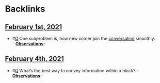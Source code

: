
# Backlinks
## [February 1st, 2021](<February 1st, 2021.md>)
- #[Q](<Q.md>) One subproblem is, how new comer join the [conversation](<conversation.md>) smoothly.
                - **[Observations](<Observations.md>):**

## [February 4th, 2021](<February 4th, 2021.md>)
- #[Q](<Q.md>) What’s the best way to convey information within a block?
            - **[Observations](<Observations.md>):**

